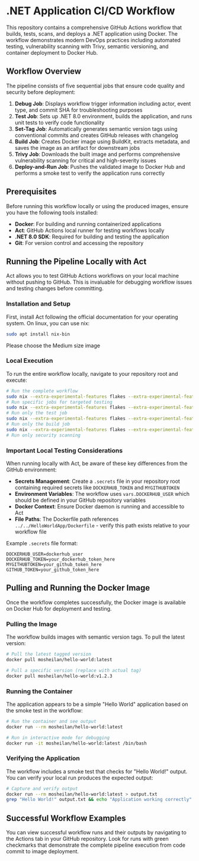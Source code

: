 # .NET Application CI/CD Workflow

This repository contains a comprehensive GitHub Actions workflow that builds, tests, scans, and deploys a .NET application using Docker. The workflow demonstrates modern DevOps practices including automated testing, vulnerability scanning with Trivy, semantic versioning, and container deployment to Docker Hub.

## Workflow Overview

The pipeline consists of five sequential jobs that ensure code quality and security before deployment:

1. **Debug Job**: Displays workflow trigger information including actor, event type, and commit SHA for troubleshooting purposes
2. **Test Job**: Sets up .NET 8.0 environment, builds the application, and runs unit tests to verify code functionality
3. **Set-Tag Job**: Automatically generates semantic version tags using conventional commits and creates GitHub releases with changelog
4. **Build Job**: Creates Docker image using BuildKit, extracts metadata, and saves the image as an artifact for downstream jobs
5. **Trivy Job**: Downloads the built image and performs comprehensive vulnerability scanning for critical and high-severity issues
6. **Deploy-and-Run Job**: Pushes the validated image to Docker Hub and performs a smoke test to verify the application runs correctly

## Prerequisites

Before running this workflow locally or using the produced images, ensure you have the following tools installed:

- **Docker**: For building and running containerized applications
- **Act**: GitHub Actions local runner for testing workflows locally
- **.NET 8.0 SDK**: Required for building and testing the application
- **Git**: For version control and accessing the repository

## Running the Pipeline Locally with Act

Act allows you to test GitHub Actions workflows on your local machine without pushing to GitHub. This is invaluable for debugging workflow issues and testing changes before committing.

### Installation and Setup

First, install Act following the official documentation for your operating system. On linux, you can use nix:

```bash
sudo apt install nix-bin
```

Please choose the Medium size image

### Local Execution

To run the entire workflow locally, navigate to your repository root and execute:

```bash
# Run the complete workflow
sudo nix --extra-experimental-features flakes --extra-experimental-features nix-command run nixpkgs#act --  --secret-file .secrets --artifact-server-path /tmp/artifacts
# Run specific jobs for targeted testing
sudo nix --extra-experimental-features flakes --extra-experimental-features nix-command run nixpkgs#act -- -j test
# Run only the test job
sudo nix --extra-experimental-features flakes --extra-experimental-features nix-command run nixpkgs#act -- -j build
# Run only the build job
sudo nix --extra-experimental-features flakes --extra-experimental-features nix-command run nixpkgs#act -- -j Trivy
# Run only security scanning
```

### Important Local Testing Considerations

When running locally with Act, be aware of these key differences from the GitHub environment:

- **Secrets Management**: Create a `.secrets` file in your repository root containing required secrets like `DOCKERHUB_TOKEN` and `MYGITHUBTOKEN`
- **Environment Variables**: The workflow uses `vars.DOCKERHUB_USER` which should be defined in your GitHub repository variables
- **Docker Context**: Ensure Docker daemon is running and accessible to Act
- **File Paths**: The Dockerfile path references `../../HelloWorldApp/Dockerfile` - verify this path exists relative to your workflow file

Example `.secrets` file format:

```
DOCKERHUB_USER=dockerhub_user
DOCKERHUB_TOKEN=your_dockerhub_token_here
MYGITHUBTOKEN=your_github_token_here
GITHUB_TOKEN=your_github_token_here
```

## Pulling and Running the Docker Image

Once the workflow completes successfully, the Docker image is available on Docker Hub for deployment and testing.

### Pulling the Image

The workflow builds images with semantic version tags. To pull the latest version:

```bash
# Pull the latest tagged version
docker pull mosheilan/hello-world:latest

# Pull a specific version (replace with actual tag)
docker pull mosheilan/hello-world:v1.2.3
```

### Running the Container

The application appears to be a simple "Hello World" application based on the smoke test in the workflow:

```bash
# Run the container and see output
docker run --rm mosheilan/hello-world:latest

# Run in interactive mode for debugging
docker run -it mosheilan/hello-world:latest /bin/bash
```

### Verifying the Application

The workflow includes a smoke test that checks for "Hello World!" output. You can verify your local run produces the expected output:

```bash
# Capture and verify output
docker run --rm mosheilan/hello-world:latest > output.txt
grep "Hello World!" output.txt && echo "Application working correctly"
```

## Successful Workflow Examples

You can view successful workflow runs and their outputs by navigating to the Actions tab in your GitHub repository. Look for runs with green checkmarks that demonstrate the complete pipeline execution from code commit to image deployment.